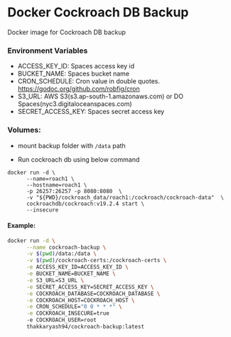 # Docker Cockroach DB Backup
Docker image for Cockroach DB backup

### Environment Variables

- ACCESS_KEY_ID: Spaces access key id
- BUCKET_NAME: Spaces bucket name
- CRON_SCHEDULE: Cron value in double quotes. https://godoc.org/github.com/robfig/cron
- S3_URL: AWS S3(s3.ap-south-1.amazonaws.com) or DO Spaces(nyc3.digitaloceanspaces.com)
- SECRET_ACCESS_KEY: Spaces secret access key


### Volumes:

- mount backup folder with `/data` path

- Run cockroach db using below command

```
docker run -d \
      --name=roach1 \
      --hostname=roach1 \
      -p 26257:26257 -p 8080:8080  \
      -v "${PWD}/cockroach_data/roach1:/cockroach/cockroach-data"  \
      cockroachdb/cockroach:v19.2.4 start \
      --insecure
```

#### Example:

```sh
docker run -d \
      --name cockroach-backup \
      -v $(pwd)/data:/data \
      -v $(pwd)/cockroach-certs:/cockroach-certs \
      -e ACCESS_KEY_ID=ACCESS_KEY_ID \
      -e BUCKET_NAME=BUCKET_NAME \
      -e S3_URL=S3_URL \
      -e SECRET_ACCESS_KEY=SECRET_ACCESS_KEY \
      -e COCKROACH_DATABASE=COCKROACH_DATABASE \
      -e COCKROACH_HOST=COCKROACH_HOST \
      -e CRON_SCHEDULE="0 0 * * *" \
      -e COCKROACH_INSECURE=true
      -e COCKROACH_USER=root
      thakkaryash94/cockroach-backup:latest
```
